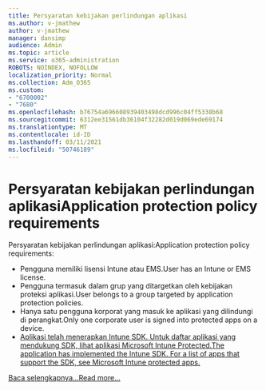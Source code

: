```yaml
---
title: Persyaratan kebijakan perlindungan aplikasi
ms.author: v-jmathew
author: v-jmathew
manager: dansimp
audience: Admin
ms.topic: article
ms.service: o365-administration
ROBOTS: NOINDEX, NOFOLLOW
localization_priority: Normal
ms.collection: Adm_O365
ms.custom:
- "6700002"
- "7680"
ms.openlocfilehash: b76754a696608939403498dcd996c04ff5338b68
ms.sourcegitcommit: 6312ee31561db36104f32282d019d069ede69174
ms.translationtype: MT
ms.contentlocale: id-ID
ms.lasthandoff: 03/11/2021
ms.locfileid: "50746189"
---
```

# <a name="application-protection-policy-requirements"></a><span data-ttu-id="e2099-102">Persyaratan kebijakan perlindungan aplikasi</span><span class="sxs-lookup"><span data-stu-id="e2099-102">Application protection policy requirements</span></span>

<span data-ttu-id="e2099-103">Persyaratan kebijakan perlindungan aplikasi:</span><span class="sxs-lookup"><span data-stu-id="e2099-103">Application protection policy requirements:</span></span>

- <span data-ttu-id="e2099-104">Pengguna memiliki lisensi Intune atau EMS.</span><span class="sxs-lookup"><span data-stu-id="e2099-104">User has an Intune or EMS license.</span></span>
- <span data-ttu-id="e2099-105">Pengguna termasuk dalam grup yang ditargetkan oleh kebijakan proteksi aplikasi.</span><span class="sxs-lookup"><span data-stu-id="e2099-105">User belongs to a group targeted by application protection policies.</span></span>
- <span data-ttu-id="e2099-106">Hanya satu pengguna korporat yang masuk ke aplikasi yang dilindungi di perangkat.</span><span class="sxs-lookup"><span data-stu-id="e2099-106">Only one corporate user is signed into protected apps on a device.</span></span>
- [<span data-ttu-id="e2099-107">Aplikasi telah menerapkan Intune SDK. Untuk daftar aplikasi yang mendukung SDK, lihat aplikasi Microsoft Intune Protected.</span><span class="sxs-lookup"><span data-stu-id="e2099-107">The application has implemented the Intune SDK. For a list of apps that support the SDK, see Microsoft Intune protected apps.</span></span>](https://docs.microsoft.com/mem/intune/apps/apps-supported-intune-apps)

[<span data-ttu-id="e2099-108">Baca selengkapnya...</span><span class="sxs-lookup"><span data-stu-id="e2099-108">Read more...</span></span>](https://docs.microsoft.com/mem/intune/apps/app-protection-policy)
